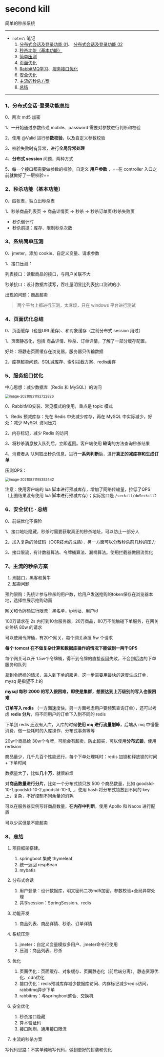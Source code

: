 # second kill

简单的秒杀系统



---



- `notes\` 笔记
  1. [分布式会话及登录功能 01](notes/01登录.md)、 [分布式会话及登录功能 02](notes/02分布式会话.md)
  2. [秒杀功能（基本功能）](notes/03秒杀.md)
  3. [简单压测](notes/04压测.md)
  4. [页面优化](notes/05RabbitMQ学习.md)
  5. [RabbitMQ学习](notes/05RabbitMQ学习.md)、[服务接口优化](notes/06服务优化.md)
  6. [安全优化](notes/07安全优化.md)
  7. [主流的秒杀方案](#7%E4%B8%BB%E6%B5%81%E7%9A%84%E7%A7%92%E6%9D%80%E6%96%B9%E6%A1%88)
  8. [总结](#8%E6%80%BB%E7%BB%93)




---

### 1、分布式会话-登录功能总结

0、两次 md5 加密

1、一开始通过参数传递 mobile、password 需要对参数进行判断和校验

2、使用 @Valid 进行参**数校验**，以及自定义参数校验

3、校验失败时有异常，进行**全局异常处理**

4、**分布式 session** 问题，两种方式

5、每一个接口都需要做参数的校验，自定义 **用户参数** ，==在 controller 入口之前就做好了一层校验==



### 2、秒杀功能（基本功能）

0、四张表，独立出秒杀表

1、秒杀商品列表页 -> 商品详情页 -> 秒杀 -> 秒杀订单页/秒杀失败页

- 秒杀倒计时
- 秒杀前提：库存、限制秒杀次数




### 3、系统简单压测
0、jmeter。添加 cookie、自定义变量、请求参数

1、接口压测：

列表接口：读取商品的接口，与用户关联不大

秒杀接口：设计数据库读写，吞吐量明显比列表接口测试的小

出现的问题：商品超卖

> 两个平台上都进行压测，太麻烦，只在 windows 平台进行测试



### 4、页面优化总结

0、页面缓存（也是URL缓存）、和对象缓存（之前分布式 session 用过）

1、页面静态化，包括 商品详情、秒杀、订单详情，了解了一部分缓存配置。

好处：将静态页面缓存在浏览器，服务器只传输数据

2、库存超卖问题。SQL减库存、索引拦截方案、redis缓存



### 5、服务接口优化

中心思想：减少数据库（Redis 和 MySQL）的访问

<img src="https://i.loli.net/2021/08/21/X5vNMgWjbl1ft7U.png" alt="image-20210821192722826" style="zoom:80%;" />

0、RabbitMQ安装、常见模式的使用，重点是 topic 模式

1、Redis 预减库存：先在 Redis 中先减少库存，再在 MySQL 中实际减少，好处：减少 MySQL 访问压力

2、内存标记，减少 Redis 的访问

3、将秒杀消息放入队列后，立即返回。客户端使用 **轮询**的方法查询秒杀结果

4、消费者从 队列取出秒杀信息，进行**一系列判断**后，进行**真正的减库存和生成订单**

压测QPS：

<img src="https://i.loli.net/2021/08/21/vGASbgtMPsjXwq6.png" alt="image-20210821195352442" style="zoom:80%;" />

注意：使用客户端的 lua 脚本进行预减库存，增加了网络传输量，拉低了QPS（上图结果没有使用 lua 脚本进行预减库存）；实际接口是 `/seckill/doSeckill2`



### 6、安全优化 · 总结

0、前端优化不保险

1、接口地址隐藏，秒杀时需要获取真正的秒杀地址，可以防止一部分人

2、加入复杂的验证码（OCR技术的成熟），另一方面可以分散秒杀前几秒的压力

3、接口限流，有计数器算法、令牌桶算法、漏桶算法。使用拦截器做限流优化



### 7、主流的秒杀方案



1. 刷接口，黑客和黄牛
2. 超卖问题



预约限购：先统计参与秒杀的用户数，给用户发送抢购的token保存在浏览器本地，选择性展示抢购动画



网关和令牌桶进行限流：黑名单，ip地址、用户id



100万请求在 2s 内打到10台服务器，20万商品，80万不能触碰下单服务，在网关处终结 80w 的请求

可以使用令牌桶，有20个网关，每个网关承担 5w 个请求

**每个 tomcat 在不做复杂计算和数据库操作的情况下能做到一两千QPS**

每个网关可以开 1.5w个令牌桶，得不到令牌的直接返回失败，不会到后边的下单服务和队列

拿到令牌桶的请求，进入到下单的服务，这一步需要用最快的速度生成订单，mysq 是指望不上的

**mysql 每秒 2000 的写入很困难，即使是集群，想要达到上万级别的写入也很困难**

**订单写入 redis** （一方面速度快，另一方面考虑用户要频繁查询订单），还可以考虑 **redis 分片**，将不同用户的订单下入到不同的 redis

下单到 redis 还没有入库，入库的时候**使用 mq 进行流量削峰**，后端从 mq 中慢慢消费，做一些耗时的入库操作、分布式事务等等

20w个商品给 30w个令牌，可能会有超卖，防止超买，可以使用**分布式锁**，使用 redision

商品量少，几千几百个性能还行，每个下单处理耗时：redis 加锁和释放锁的时间 + 下单时间

数据量大了，比如**几十万**，就很麻烦

对**商品数量进行分片**，比如一个分布式锁只放 500 个商品数量，比如 goodsId-10-1,goodsId-10-2,goodsId-10-3,,,，使用 hash 将分布式锁放到不同的 key 上，复杂，不好控制不同余量的消耗

可以在服务器实例写好商品数量，**在内存中判断**，使用 Apollo 和 Nacos 进行配置

可以少买但是不能超卖



### 8、总结

1. 项目框架搭建。
   1. springboot 集成 thymeleaf
   2. 统一返回 respBean
   3. mybatis
2. 分布式会话
   1. 用户登录：设计数据库，明文密码二次md5加密，参数校验+全局异常处理
   2. 共享session：SpringSession、redis

3. 功能开发
   1. 商品列表、商品详情、秒杀、订单详情
4. 系统压测
   1. jmeter：自定义变量模拟多用户、jmeter命令行使用
   2. 压测：商品列表、秒杀

5. 优化
   1. 页面优化：页面缓存、对象缓存、页面静态化（前后端分离），静态资源优化、cdn优化
   2. 接口优化：redis预减库存减少数据库访问、内存标记减少redis访问，rabbitmq异步下单
   3. rabbitmy：与springboot整合、交换机
6. 安全优化
   1. 秒杀接口隐藏
   2. 算术验证码
   3. 接口防刷，通用接口限流
7. 主流的秒杀方案



写代码思路：不实单纯地写代码，做到更好的封装和优化	






